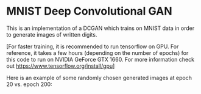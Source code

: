# MNIST Deep Convolutional GAN

This is an implementation of a DCGAN which trains on MNIST data in order to generate images of written digits.

[For faster training, it is recommended to run tensorflow on GPU. For reference, it takes a few hours (depending on the number of epochs) for this code to run on NVIDIA GeForce GTX 1660.
For more information check out https://www.tensorflow.org/install/gpu]

Here is an example of some randomly chosen generated images at epoch 20 vs. epoch 200:
